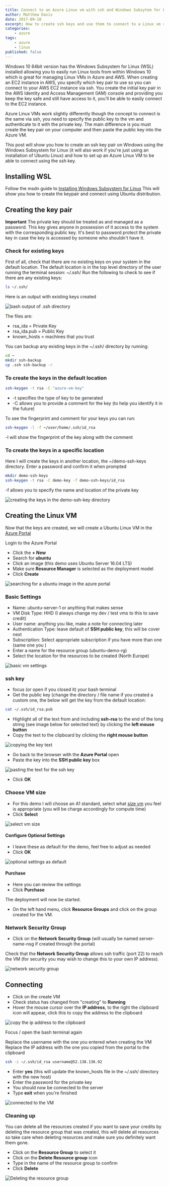 ```yaml
---
title: Connect to an Azure Linux vm with ssh and Windows Subsytem for Linux
author: Matthew Davis
date: 2017-09-18
excerpt: How to create ssh keys and use them to connect to a Linux vm running on Azure
categories: 
    - azure
tags:
    - azure
    - linux
published: false
---
```


Windows 10 64bit version has the Windows Subsystem for Linux (WSL) installed allowing you to easily run Linux tools from within Windows 10 which is great for managing Linux VMs in Azure and AWS. When creating an EC2 instance in AWS, you specify which key pair to use so you can connect to your AWS EC2 instance via ssh. You create the initial key pair in the AWS Identity and Access Management (IAM) console and providing you keep the key safe and still have access to it, you'll be able to easily connect to the EC2 instance.

Azure Linux VMs work slightly differently though the concept to connect is the same via ssh, you need to specify the public key to the vm and authenticate to it with the private key. The main difference is you must create the key pair on your computer and then paste the public key into the Azure VM.

This post will show you how to create an ssh key pair on Windows using the Windows Subsystem for Linux (it will also work if you're just using an installation of Ubuntu Linux) and how to set up an Azure Linux VM to be able to connect using the ssh key.

## Installing WSL

Follow the msdn guide to [Installing Windows Subsystem for Linux]
This will show you how to create the keypair and connect using Ubuntu distribution.

## Creating the key pair

**Important** The private key should be treated as and managed as a password. This key gives anyone in possession of it access to the system with the corresponding public key. It's best to password protect the private key in case the key is accessed by someone who shouldn't have it.

### Check for existing keys

First of all, check that there are no existing keys on your system in the default location. The default location is in the top level directory of the user running the terminal session: ~/.ssh/ Run the following to check to see if there are any existing keys:

```bash
ls ~/.ssh/
```

Here is an output with existing keys created

![bash output of .ssh directory](/images/wsl-ssh-azure/existing-ssh-keys.png)

The files are:

- rsa_ida = Private Key
- rsa_ida.pub = Public Key
- known_hosts = machines that you trust

You can backup any existing keys in the ~/.ssh/ directory by running:

```bash
cd ~
mkdir ssh-backup
cp .ssh ssh-backup -r
```

### To create the keys in the default location

```bash
ssh-keygen -t rsa -C "azure-vm-key"
```

- -t specifies the type of key to be generated
- -C allows you to provide a comment for the key (to help you identify it in the future)

To see the fingerprint and comment for your keys you can run:

```bash
ssh-keygen -l -f ~/user/home/.ssh/id_rsa
```

-l will show the fingerprint of the key along with the comment

### To create the keys in a specific location

Here I will create the keys in another location, the ~/demo-ssh-keys directory.
Enter a password and confirm it when prompted

```bash
mkdir demo-ssh-keys
ssh-keygen -t rsa -C demo-key -f demo-ssh-keys/id_rsa
```

-f allows you to specify the name and location of the private key

![creating the keys in the demo-ssh-key directory](/images/wsl-ssh-azure/creating-keys.png)

## Creating the Linux VM

Now that the keys are created, we will create a Ubuntu Linux VM in the [Azure Portal]

Login to the Azure Portal

- Click the **+ New**
- Search for **ubuntu**
- Click an image (this demo uses Ubuntu Server 16.04 LTS)
- Make sure **Resource Manager** is selected as the deployment model
- Click **Create**

![searching for a ubuntu image in the azure portal](/images/wsl-ssh-azure/new-ubuntu-vm.png)

### Basic Settings

- Name: ubuntu-server-1 or anything that makes sense
- VM Disk Type: HHD (I always change my dev / test vms to this to save credit)
- User name: anything you like, make a note for connecting later
- Authentication Type: leave default of **SSH public key**, this will be cover next
- Subscription: Select appropriate subscription if you have more than one (same one you )
- Enter a name for the resource group (ubuntu-demo-rg)
- Select the location for the resources to be created (North Europe)

![basic vm settings](/images/wsl-ssh-azure/basic-settings.png)

### ssh key

- focus (or open if you closed it) your bash terminal
- Get the public key  (change the directory / file name if you created a custom one, the below will get the key from the default location:

```bash
cat ~/.ssh/id_rsa.pub
```

- Highlight all of the text from and including **ssh-rsa** to the end of the long string (see image below for selected text) by clicking the  **left mouse button**
- Copy the text to the clipboard by clicking the **right mouse button**

![copying the key text](/images/wsl-ssh-azure/copying-key.png)

- Go back to the browser with the **Azure Portal** open
- Paste the key into the **SSH public key** box

![pasting the text for the ssh key](/images/wsl-ssh-azure/paste-key.png)

- Click **OK**

### Choose VM size

- For this demo I will choose an A1 standard, select what [size vm] you feel is appropriate (you will be charge accordingly for compute time)
- Click **Select**

![select vm size](/images/wsl-ssh-azure/select-vm-size.png)

#### Configure Optional Settings

- I leave these as default for the demo, feel free to adjust as needed
- Click **OK**

![optional settings as default](/images/wsl-ssh-azure/select-vm-size.png)

#### Purchase

- Here you can review the settings
- Click **Purchase**

The deployment will now be started.

- On the left hand menu, click **Resource Groups** and click on the group created for the VM.

### Network Security Group

- Click on the **Network Security Group** (will usually be named server-name-nsg if created through the portal)

Check that the **Network Security Group**  allows ssh traffic (port 22) to reach the VM (for security you may wish to change this to your own IP address).

![network security group](/images/wsl-ssh-azure/nsg-22.png)

## Connecting

- Click on the create VM
- Check status has changed from "creating" to **Running**
- Hover the mouse cursor over the **IP address**, to the right the clipboard icon will appear, click this to copy the address to the clipboard

![copy the ip address to the clipboard](/images/wsl-ssh-azure/copy-ip.png)

Focus / open the bash terminal again

Replace the username with the one you entered when creating the VM
Replace the IP address with the one you copied from the portal to the clipboard

```bash
ssh -i ~/.ssh/id_rsa username@52.138.136.92
```

- Enter **yes** (this will update the known_hosts file in the ~/.ssh/ directory with the new host)
- Enter the password for the private key
- You should now be connected to the server
- Type **exit** when you're finished

![connected to the VM](/images/wsl-ssh-azure/connected.png)

### Cleaning up

You can delete all the resources created if you want to save your credits by deleting the resource group that was created, this will delete all resources so take care when deleting resources and make sure you definitely want them gone.

- Click on the **Resource Group** to select it
- Click on the **Delete Resource group** icon
- Type in the name of the resource group to confirm
- Click **Delete**

![Deleting the resource group](/images/wsl-ssh-azure/delete-rg.png)

[Installing Windows Subsystem for Linux]: https://msdn.microsoft.com/en-gb/commandline/wsl/install_guide
[Azure Portal]: https://portal.azure.com
[size vm]: https://docs.microsoft.com/en-us/azure/virtual-machines/windows/sizes